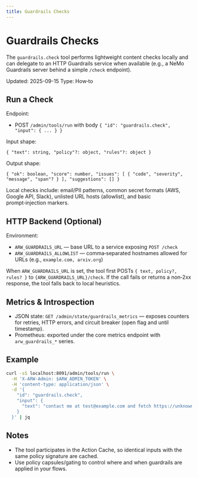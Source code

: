 ```yaml
---
title: Guardrails Checks
---
```


# Guardrails Checks

The `guardrails.check` tool performs lightweight content checks locally and can delegate to an HTTP Guardrails service when available (e.g., a NeMo Guardrails server behind a simple `/check` endpoint).

Updated: 2025-09-15
Type: How‑to

## Run a Check

Endpoint:
- POST `/admin/tools/run` with body `{ "id": "guardrails.check", "input": { ... } }`

Input shape:
```
{ "text": string, "policy"?: object, "rules"?: object }
```

Output shape:
```
{ "ok": boolean, "score": number, "issues": [ { "code", "severity", "message", "span"? } ], "suggestions": [] }
```

Local checks include: email/PII patterns, common secret formats (AWS, Google API, Slack), unlisted URL hosts (allowlist), and basic prompt‑injection markers.

## HTTP Backend (Optional)

Environment:
- `ARW_GUARDRAILS_URL` — base URL to a service exposing `POST /check`
- `ARW_GUARDRAILS_ALLOWLIST` — comma‑separated hostnames allowed for URLs (e.g., `example.com, arxiv.org`)

When `ARW_GUARDRAILS_URL` is set, the tool first POSTs `{ text, policy?, rules? }` to `{ARW_GUARDRAILS_URL}/check`. If the call fails or returns a non‑2xx response, the tool falls back to local heuristics.

## Metrics & Introspection

- JSON state: `GET /admin/state/guardrails_metrics` — exposes counters for retries, HTTP errors, and circuit breaker (open flag and until timestamp).
- Prometheus: exported under the core metrics endpoint with `arw_guardrails_*` series.

## Example

```bash
curl -sS localhost:8091/admin/tools/run \
  -H 'X-ARW-Admin: $ARW_ADMIN_TOKEN' \
  -H 'content-type: application/json' \
  -d '{
    "id": "guardrails.check",
    "input": {
      "text": "contact me at test@example.com and fetch https://unknown.example" 
    }
  }' | jq
```

## Notes

- The tool participates in the Action Cache, so identical inputs with the same policy signature are cached.
- Use policy capsules/gating to control where and when guardrails are applied in your flows.
